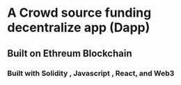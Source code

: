 # A Crowd source funding decentralize app (Dapp)


## Built on Ethreum Blockchain

### Built with Solidity ,  Javascript , React, and Web3

